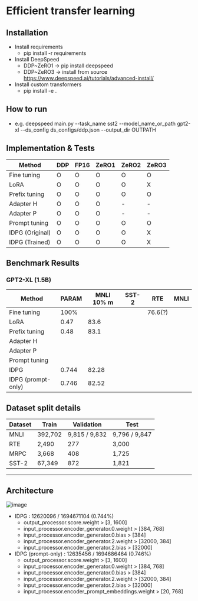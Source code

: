 # Efficient transfer learning

## Installation
* Install requirements
  * pip install -r requirements
* Install DeepSpeed
  * DDP~ZeRO1 -> pip install deepspeed
  * DDP~ZeRO3 -> install from source https://www.deepspeed.ai/tutorials/advanced-install/
* Install custom transformers
  * pip install -e .

## How to run
* e.g. deepspeed main.py --task_name sst2 --model_name_or_path gpt2-xl --ds_config ds_configs/ddp.json --output_dir OUTPATH

## Implementation & Tests

|Method         | DDP   | FP16  | ZeRO1 | ZeRO2 | ZeRO3 |
|---            |---    |---    |---    |---    |---    |
|Fine tuning    |O      |O      |O      |O      |O      |
|LoRA           |O      |O      |O      |O      |X      |
|Prefix tuning  |O      |O      |O      |O      |O      |
|Adapter H      |O      |O      |O      |-      |-      |
|Adapter P      |O      |O      |O      |-      |-      |
|Prompt tuning  |O      |O      |O      |O      |O      |
|IDPG (Original)|O      |O      |O      |O      |X      |
|IDPG (Trained) |O      |O      |O      |O      |X      |


## Benchmark Results
### GPT2-XL (1.5B)
|Method            |PARAM | MNLI 10% m | SST-2 | RTE   |MNLI   |
|---               |---   |---         |---    |---    |---    |
|Fine tuning       |100%  |            |       |76.6(?)|       |
|LoRA              |0.47  |83.6        |       |       |       |
|Prefix tuning     |0.48  |83.1        |       |       |       |
|Adapter H         |      |            |       |       |       |
|Adapter P         |      |            |       |       |       |
|Prompt tuning     |      |            |       |       |       |
|IDPG              |0.744 |82.28       |       |       |       |
|IDPG (prompt-only)|0.746 |82.52       |       |       |       |



## Dataset split details
|Dataset        |Train    | Validation    | Test        |
|---            |---      |---            |---          |
|MNLI           | 392,702 | 9,815 / 9,832 |9,796 / 9,847|
|RTE            | 2,490   |     277       |    3,000    |
|MRPC           | 3,668   |     408       |    1,725    |
|SST-2          | 67,349  |     872       |    1,821    |

----

## Architecture
![image](https://user-images.githubusercontent.com/29649894/146304303-9a773178-470b-4a96-8026-e832d51bcb48.png)

- IDPG : 12620096 / 1694671104 (0.744%)
  - output_processor.score.weight > [3, 1600]
  - input_processor.encoder_generator.0.weight > [384, 768]
  - input_processor.encoder_generator.0.bias > [384]
  - input_processor.encoder_generator.2.weight > [32000, 384]
  - input_processor.encoder_generator.2.bias > [32000]
- IDPG (prompt-only) : 12635456 / 1694686464 (0.746%)
  - output_processor.score.weight > [3, 1600]
  - input_processor.encoder_generator.0.weight > [384, 768]
  - input_processor.encoder_generator.0.bias > [384]
  - input_processor.encoder_generator.2.weight > [32000, 384]
  - input_processor.encoder_generator.2.bias > [32000]
  - input_processor.encoder_prompt_embeddings.weight > [20, 768]
